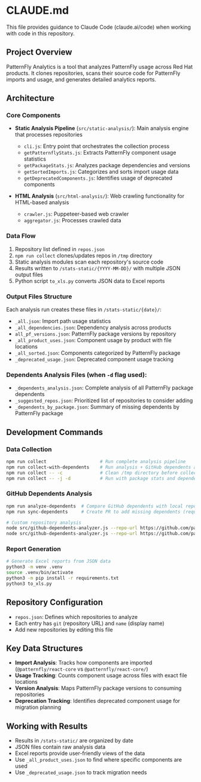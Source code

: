 # CLAUDE.md

This file provides guidance to Claude Code (claude.ai/code) when working with code in this repository.

## Project Overview

PatternFly Analytics is a tool that analyzes PatternFly usage across Red Hat products. It clones repositories, scans their source code for PatternFly imports and usage, and generates detailed analytics reports.

## Architecture

### Core Components

- **Static Analysis Pipeline** (`src/static-analysis/`): Main analysis engine that processes repositories
  - `cli.js`: Entry point that orchestrates the collection process
  - `getPatternflyStats.js`: Extracts PatternFly component usage statistics
  - `getPackageStats.js`: Analyzes package dependencies and versions
  - `getSortedImports.js`: Categorizes and sorts import usage data
  - `getDeprecatedComponents.js`: Identifies usage of deprecated components

- **HTML Analysis** (`src/html-analysis/`): Web crawling functionality for HTML-based analysis
  - `crawler.js`: Puppeteer-based web crawler
  - `aggregator.js`: Processes crawled data

### Data Flow

1. Repository list defined in `repos.json` 
2. `npm run collect` clones/updates repos in `/tmp` directory
3. Static analysis modules scan each repository's source code
4. Results written to `/stats-static/{YYYY-MM-DD}/` with multiple JSON output files
5. Python script `to_xls.py` converts JSON data to Excel reports

### Output Files Structure

Each analysis run creates these files in `/stats-static/{date}/`:
- `_all.json`: Import path usage statistics
- `_all_dependencies.json`: Dependency analysis across products
- `all_pf_versions.json`: PatternFly package versions by repository
- `_all_product_uses.json`: Component usage by product with file locations
- `_all_sorted.json`: Components categorized by PatternFly package
- `_deprecated_usage.json`: Deprecated component usage tracking

### Dependents Analysis Files (when `-d` flag used):
- `_dependents_analysis.json`: Complete analysis of all PatternFly package dependents
- `_suggested_repos.json`: Prioritized list of repositories to consider adding
- `_dependents_by_package.json`: Summary of missing dependents by PatternFly package

## Development Commands

### Data Collection
```bash
npm run collect                    # Run complete analysis pipeline
npm run collect-with-dependents    # Run analysis + GitHub dependents analysis
npm run collect -- -c              # Clean /tmp directory before collection
npm run collect -- -j -d           # Run with package stats and dependents analysis
```

### GitHub Dependents Analysis
```bash
npm run analyze-dependents  # Compare GitHub dependents with local repos.json
npm run sync-dependents     # Create PR to add missing dependents (requires GITHUB_TOKEN)

# Custom repository analysis
node src/github-dependents-analyzer.js --repo-url https://github.com/patternfly/patternfly-react
node src/github-dependents-analyzer.js --repo-url https://github.com/patternfly/patternfly-react --create-pr
```

### Report Generation
```bash
# Generate Excel reports from JSON data
python3 -m venv .venv
source .venv/bin/activate
python3 -m pip install -r requirements.txt
python3 to_xls.py
```

## Repository Configuration

- `repos.json`: Defines which repositories to analyze
- Each entry has `git` (repository URL) and `name` (display name)
- Add new repositories by editing this file

## Key Data Structures

- **Import Analysis**: Tracks how components are imported (`@patternfly/react-core` vs `@patternfly/react-core/`)
- **Usage Tracking**: Counts component usage across files with exact file locations
- **Version Analysis**: Maps PatternFly package versions to consuming repositories
- **Deprecation Tracking**: Identifies deprecated component usage for migration planning

## Working with Results

- Results in `/stats-static/` are organized by date
- JSON files contain raw analysis data
- Excel reports provide user-friendly views of the data
- Use `_all_product_uses.json` to find where specific components are used
- Use `_deprecated_usage.json` to track migration needs